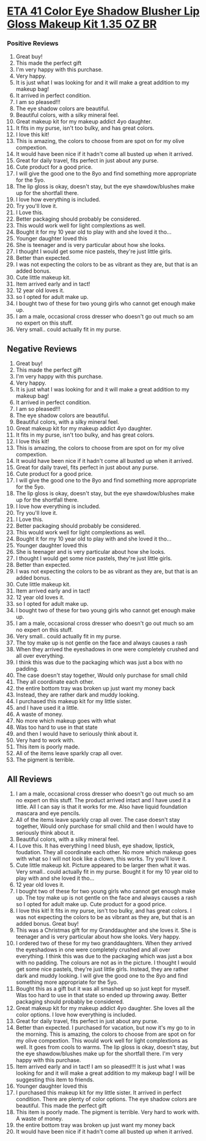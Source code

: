 # [ETA 41 Color Eye Shadow Blusher Lip Gloss Makeup Kit 1.35 OZ BR](https://products.checkmycream.com/products/ETA-41-Color-Eye-Shadow-Blusher-Lip-Gloss-Makeup-Kit-1.35-OZ-BR.html)

### Positive Reviews

<ol>
      <li>Great buy!</li>
      <li>This made the perfect gift</li>
      <li>I&#x27;m very happy with this purchase.</li>
      <li>Very happy.</li>
      <li>It is just what I was looking for and it will make a great addition to my makeup bag!</li>
      <li>It arrived in perfect condition.</li>
      <li>I am so pleased!!!</li>
      <li>The eye shadow colors are beautiful.</li>
      <li>Beautiful colors, with a silky mineral feel.</li>
      <li>Great makeup kit for my makeup addict 4yo daughter.</li>
      <li>It fits in my purse, isn&#x27;t too bulky, and has great colors.</li>
      <li>I love this kit!</li>
      <li>This is amazing, the colors to choose from are spot on for my olive compextion.  </li>
      <li>It would have been nice if it hadn&#x27;t come all busted up when it arrived.</li>
      <li>Great for daily travel, fits perfect in just about any purse.</li>
      <li>Cute product for a good price.</li>
      <li>I will give the good one to the 8yo and find something more appropriate for the 5yo.</li>
      <li>The lip gloss is okay, doesn&#x27;t stay, but the eye shawdow/blushes make up for the shortfall there.  </li>
      <li>I love how everything is included.</li>
      <li>Try you&#x27;ll love it.</li>
      <li>I Love this.</li>
      <li>Better packaging should probably be considered.</li>
      <li>This would work well for light complextions as well.  </li>
      <li>Bought it for my 10 year old to play with and she loved it tho...</li>
      <li>Younger daughter loved this</li>
      <li>She is teenager and is very particular about how she looks.  </li>
      <li>I thought I would get some nice pastels, they&#x27;re just little girls.  </li>
      <li>Better than expected.  </li>
      <li>I was not expecting the colors to be as vibrant as they are, but that is an added bonus.</li>
      <li>Cute little makeup kit.</li>
      <li>Item arrived early and in tact!</li>
      <li>12 year old loves it.</li>
      <li>so I opted for adult make up.  </li>
      <li>I bought two of these for two young girls who cannot get enough make up.  </li>
      <li>I am a male, occasional cross dresser who doesn&#x27;t go out much so am no expert on this stuff.  </li>
      <li>Very small.. could actually fit in my purse.</li>
</ol>


<h2>Negative Reviews</h2>
<ol>
<li> Great buy!</li>
<li> This made the perfect gift</li>
<li> I&#x27;m very happy with this purchase.</li>
<li> Very happy.</li>
<li> It is just what I was looking for and it will make a great addition to my makeup bag!</li>
<li> It arrived in perfect condition.</li>
<li> I am so pleased!!!</li>
<li> The eye shadow colors are beautiful.</li>
<li> Beautiful colors, with a silky mineral feel.</li>
<li> Great makeup kit for my makeup addict 4yo daughter.</li>
<li> It fits in my purse, isn&#x27;t too bulky, and has great colors.</li>
<li> I love this kit!</li>
<li> This is amazing, the colors to choose from are spot on for my olive compextion.  </li>
<li> It would have been nice if it hadn&#x27;t come all busted up when it arrived.</li>
<li> Great for daily travel, fits perfect in just about any purse.</li>
<li> Cute product for a good price.</li>
<li> I will give the good one to the 8yo and find something more appropriate for the 5yo.</li>
<li> The lip gloss is okay, doesn&#x27;t stay, but the eye shawdow/blushes make up for the shortfall there.  </li>
<li> I love how everything is included.</li>
<li> Try you&#x27;ll love it.</li>
<li> I Love this.</li>
<li> Better packaging should probably be considered.</li>
<li> This would work well for light complextions as well.  </li>
<li> Bought it for my 10 year old to play with and she loved it tho...</li>
<li> Younger daughter loved this</li>
<li> She is teenager and is very particular about how she looks.  </li>
<li> I thought I would get some nice pastels, they&#x27;re just little girls.  </li>
<li> Better than expected.  </li>
<li> I was not expecting the colors to be as vibrant as they are, but that is an added bonus.</li>
<li> Cute little makeup kit.</li>
<li> Item arrived early and in tact!</li>
<li> 12 year old loves it.</li>
<li> so I opted for adult make up.  </li>
<li> I bought two of these for two young girls who cannot get enough make up.  </li>
<li> I am a male, occasional cross dresser who doesn&#x27;t go out much so am no expert on this stuff.  </li>
<li> Very small.. could actually fit in my purse.</li>
<li> The toy make up is not gentle on the face and always causes a rash</li>
<li> When they arrived the eyeshadows in one were completely crushed and all over everything.  </li>
<li> I think this was due to the packaging which was just a box with no padding.  </li>
<li> The case doesn&#x27;t stay together,  Would only purchase for small child</li>
<li> They all coordinate each other.</li>
<li> the entire bottom tray was broken up just want my money back</li>
<li> Instead, they are rather dark and muddy looking.  </li>
<li> I purchased this makeup kit for my little sister.</li>
<li> and I have used it a little.  </li>
<li> A waste of money.</li>
<li> No more which makeup goes with what</li>
<li> Was too hard to use in that state</li>
<li> and then I would have to seriously think about it.</li>
<li> Very hard to work with.</li>
<li> This item is poorly made.</li>
<li> All of the items leave sparkly crap all over.  </li>
<li> The pigment is terrible.</li>
</ol>

<h2>All Reviews</h2>

<ol>
    <li> I am a male, occasional cross dresser who doesn&#x27;t go out much so am no expert on this stuff.  The product arrived intact and I have used it a little.  All I can say is that it works for me.  Also have liquid foundation mascara and eye pencils.</li>
    <li> All of the items leave sparkly crap all over.  The case doesn&#x27;t stay together,  Would only purchase for small child and then I would have to seriously think about it.</li>
    <li> Beautiful colors, with a silky mineral feel.</li>
    <li> I Love this. It has everything I need blush, eye shadow, lipstick, foudation. They all coordinate each other. No more which makeup goes with what so I will not look like a clown, this works. Try you&#x27;ll love it.</li>
    <li> Cute little makeup kit. Picture appeared to be  larger then what it was. Very small.. could actually fit in my purse. Bought it for my 10 year old to play with and she loved it tho...</li>
    <li> 12 year old loves it.</li>
    <li> I bought two of these for two young girls who cannot get enough make up.  The toy make up is not gentle on the face and always causes a rash so I opted for adult make up.  Cute product for a good price.</li>
    <li> I love this kit! It fits in my purse, isn&#x27;t too bulky, and has great colors. I was not expecting the colors to be as vibrant as they are, but that is an added bonus. Great buy!</li>
    <li> This was a Christmas gift for my Granddaughter and she loves it.  She is teenager and is very particular about how she looks.  Very happy.</li>
    <li> I ordered two of these for my two granddaughters.  When they arrived the eyeshadows in one were completely crushed and all over everything.  I think this was due to the packaging which was just a box with no padding.  The colours are not as in the picture.  I thought I would get some nice pastels, they&#x27;re just little girls.  Instead, they are rather dark and muddy looking.  I will give the good one to the 8yo and find something more appropriate for the 5yo.</li>
    <li> Bought this as a gift but it was all smashed up so just kept for myself.  Was too hard to use in that state so ended up throwing away.  Better packaging should probably be considered.</li>
    <li> Great makeup kit for my makeup addict 4yo daughter. She loves all the color options. I love how everything is included.</li>
    <li> Great for daily travel, fits perfect in just about any purse.</li>
    <li> Better than expected.  I purchased for vacation, but now it&#x27;s my go to in the morning.  This is amazing, the colors to choose from are spot on for my olive compextion.  This would work well for light complextions as well.  It goes from cools to warms.  The lip gloss is okay, doesn&#x27;t stay, but the eye shawdow/blushes make up for the shortfall there.  I&#x27;m very happy with this purchase.</li>
    <li> Item arrived early and in tact! I am so pleased!!! It is just what I was looking for and it will make a great addition to my makeup bag! I will be suggesting this item to friends.</li>
    <li> Younger daughter loved this</li>
    <li> I purchased this makeup kit for my little sister. It arrived in perfect condition. There are plenty of color options. The eye shadow colors are beautiful. This made the perfect gift</li>
    <li> This item is poorly made. The pigment is terrible. Very hard to work with. A waste of money.</li>
    <li> the entire bottom tray was broken up just want my money back</li>
    <li> It would have been nice if it hadn&#x27;t come all busted up when it arrived.</li>
</ol>




